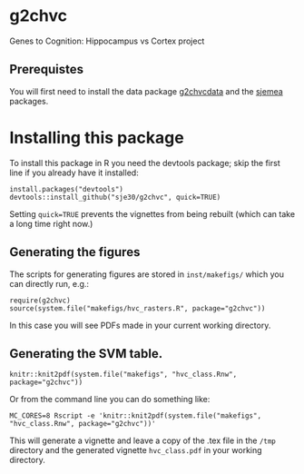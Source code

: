 # g2chvc


Genes to Cognition: Hippocampus vs Cortex project

## Prerequistes

You will first need to install the data package
[g2chvcdata](http://github.com/sje30/g2chvcdata) and the
[sjemea](http://github.com/sje30/sjemea) packages.

# Installing this package

To install this package in R you need the devtools package; skip the
first line if you already have it installed:

	install.packages("devtools")
	devtools::install_github("sje30/g2chvc", quick=TRUE)

Setting `quick=TRUE` prevents the vignettes from being rebuilt (which
can take a long time right now.)

## Generating the figures

The scripts for generating figures are stored in `inst/makefigs/`
which you can directly run, e.g.:

	require(g2chvc)
	source(system.file("makefigs/hvc_rasters.R", package="g2chvc"))

In this case you will see PDFs made in your current working directory.

## Generating the SVM table.

	knitr::knit2pdf(system.file("makefigs", "hvc_class.Rnw", package="g2chvc"))

Or from the command line you can do something like:

	MC_CORES=8 Rscript -e 'knitr::knit2pdf(system.file("makefigs", "hvc_class.Rnw", package="g2chvc"))'

This will generate a vignette and leave a copy of the .tex file in the
`/tmp` directory and the generated vignette `hvc_class.pdf` in your
working directory.



